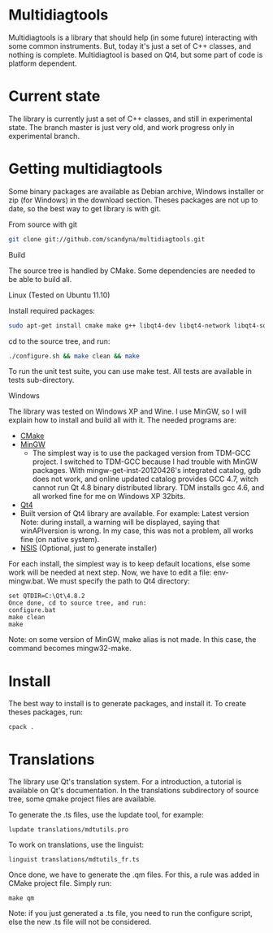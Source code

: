 Multidiagtools
==============

Multidiagtools is a library that should help (in some future) interacting with some common instruments.
But, today it's just a set of C++ classes, and nothing is complete. Multidiagtool is based on Qt4, but some part of code is platform dependent.

Current state
=============

The library is currently just a set of C++ classes, and still in experimental state.
The branch master is just very old, and work progress only in experimental branch.

Getting multidiagtools
======================

Some binary packages are available as Debian archive, Windows installer or zip (for Windows) in the download section.
Theses packages are not up to date, so the best way to get library is with git.

From source with git

```bash
git clone git://github.com/scandyna/multidiagtools.git
```

Build

The source tree is handled by CMake. Some dependencies are needed to be able to build all.

Linux (Tested on Ubuntu 11.10)

Install required packages:

```bash
sudo apt-get install cmake make g++ libqt4-dev libqt4-network libqt4-sql libqt4-sql-mysql libqt4-sql-sqlite
```
cd to the source tree, and run:

```bash
./configure.sh && make clean && make
```
To run the unit test suite, you can use make test. All tests are available in tests sub-directory.

Windows

The library was tested on Windows XP and Wine. I use MinGW, so I will explain how to install and build all with it. The needed programs are:

* [CMake](http://www.cmake.org) 
* [MinGW](http://www.mingw.org)
  *  The simplest way is to use the packaged version from TDM-GCC project. I switched to TDM-GCC because I had trouble with MinGW packages. With mingw-get-inst-20120426's integrated catalog, gdb does not work, and online updated catalog provides GCC 4.7, witch cannot run Qt 4.8 binary distributed library. TDM installs gcc 4.6, and all worked fine for me on Windows XP 32bits.
*  [Qt4](http://qt-project.org/downloads)
  *  Built version of Qt4 library are available. For example: Latest version Note: during install, a warning will be displayed, saying that winAPIversion is wrong. In my case, this was not a problem, all works fine (on native system).
*  [NSIS](http://nsis.sourceforge.net/Download) (Optional, just to generate installer)

For each install, the simplest way is to keep default locations, else some work will be needed at next step.
Now, we have to edit a file: env-mingw.bat. We must specify the path to Qt4 directory:

```
set QTDIR=C:\Qt\4.8.2
Once done, cd to source tree, and run:
configure.bat
make clean
make
```

Note: on some version of MinGW, make alias is not made. In this case, the command becomes mingw32-make.

Install
=======

The best way to install is to generate packages, and install it. To create theses packages, run:

```
cpack .
```

Translations
============

The library use Qt's translation system. For a introduction, a tutorial is available on Qt's documentation.
In the translations subdirectory of source tree, some qmake project files are available.

To generate the .ts files, use the lupdate tool, for example:

```
lupdate translations/mdtutils.pro
```

To work on translations, use the linguist:

```
linguist translations/mdtutils_fr.ts
```

Once done, we have to generate the .qm files. For this, a rule was added in CMake project file. Simply run:

```
make qm
```
Note: if you just generated a .ts file, you need to run the configure script, else the new .ts file will not be considered.

